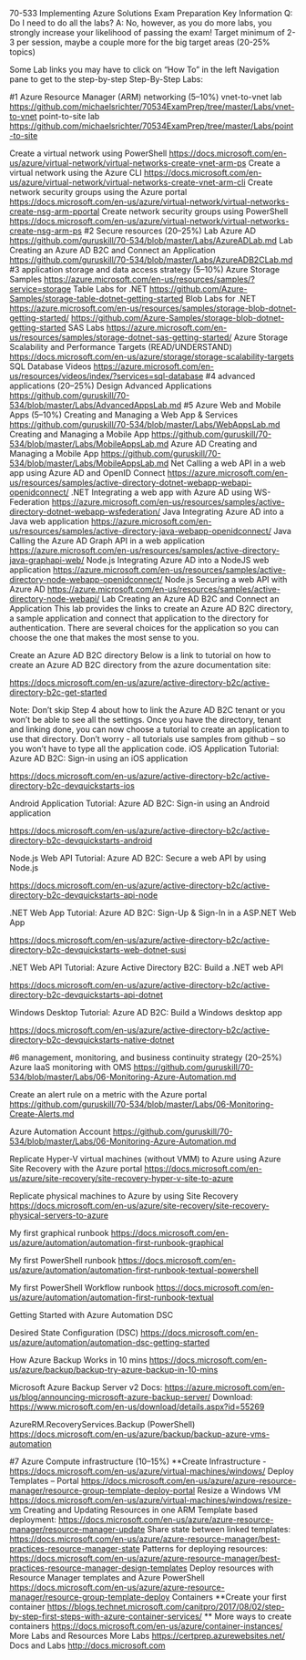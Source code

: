 70-533 Implementing Azure Solutions Exam Preparation
Key Information
Q: Do I need to do all the labs?
A: No, however, as you do more labs, you strongly increase your likelihood of passing the exam! Target minimum of 2-3 per session, maybe a couple more for the big target areas (20-25% topics)

Some Lab links you may have to click on “How To” in the left Navigation pane to get to the step-by-step
Step-By-Step Labs:

#1 Azure Resource Manager (ARM) networking (5–10%)
vnet-to-vnet lab https://github.com/michaelsrichter/70534ExamPrep/tree/master/Labs/vnet-to-vnet point-to-site lab https://github.com/michaelsrichter/70534ExamPrep/tree/master/Labs/point-to-site

Create a virtual network using PowerShell https://docs.microsoft.com/en-us/azure/virtual-network/virtual-networks-create-vnet-arm-ps Create a virtual network using the Azure CLI https://docs.microsoft.com/en-us/azure/virtual-network/virtual-networks-create-vnet-arm-cli
Create network security groups using the Azure portal https://docs.microsoft.com/en-us/azure/virtual-network/virtual-networks-create-nsg-arm-pportal
Create network security groups using PowerShell https://docs.microsoft.com/en-us/azure/virtual-network/virtual-networks-create-nsg-arm-ps
#2 Secure resources (20–25%)
Lab Azure AD https://github.com/guruskill/70-534/blob/master/Labs/AzureADLab.md
Lab Creating an Azure AD B2C and Connect an Application https://github.com/guruskill/70-534/blob/master/Labs/AzureADB2CLab.md
#3 application storage and data access strategy (5–10%)
Azure Storage Samples https://azure.microsoft.com/en-us/resources/samples/?service=storage
Table Labs for .NET https://github.com/Azure-Samples/storage-table-dotnet-getting-started
Blob Labs for .NET
https://azure.microsoft.com/en-us/resources/samples/storage-blob-dotnet-getting-started/
https://github.com/Azure-Samples/storage-blob-dotnet-getting-started
SAS Labs https://azure.microsoft.com/en-us/resources/samples/storage-dotnet-sas-getting-started/
Azure Storage Scalability and Performance Targets (READ/UNDERSTAND)
https://docs.microsoft.com/en-us/azure/storage/storage-scalability-targets
SQL Database Videos https://azure.microsoft.com/en-us/resources/videos/index/?services=sql-database
#4 advanced applications (20–25%)
Design Advanced Applications https://github.com/guruskill/70-534/blob/master/Labs/AdvancedAppsLab.md
#5 Azure Web and Mobile Apps (5–10%)
Creating and Managing a Web App & Services https://github.com/guruskill/70-534/blob/master/Labs/WebAppsLab.md
Creating and Managing a Mobile App https://github.com/guruskill/70-534/blob/master/Labs/MobileAppsLab.md
Azure AD
Creating and Managing a Mobile App https://github.com/guruskill/70-534/blob/master/Labs/MobileAppsLab.md
Net Calling a web API in a web app using Azure AD and OpenID Connect https://azure.microsoft.com/en-us/resources/samples/active-directory-dotnet-webapp-webapi-openidconnect/
.NET Integrating a web app with Azure AD using WS-Federation https://azure.microsoft.com/en-us/resources/samples/active-directory-dotnet-webapp-wsfederation/
Java Integrating Azure AD into a Java web application https://azure.microsoft.com/en-us/resources/samples/active-directory-java-webapp-openidconnect/
Java Calling the Azure AD Graph API in a web application https://azure.microsoft.com/en-us/resources/samples/active-directory-java-graphapi-web/
Node.js Integrating Azure AD into a NodeJS web application https://azure.microsoft.com/en-us/resources/samples/active-directory-node-webapp-openidconnect/
Node.js Securing a web API with Azure AD https://azure.microsoft.com/en-us/resources/samples/active-directory-node-webapi/
Lab Creating an Azure AD B2C and Connect an Application
This lab provides the links to create an Azure AD B2C directory, a sample application and connect that application to the directory for authentication. There are several choices for the application so you can choose the one that makes the most sense to you.

Create an Azure AD B2C directory Below is a link to tutorial on how to create an Azure AD B2C directory from the azure documentation site:

https://docs.microsoft.com/en-us/azure/active-directory-b2c/active-directory-b2c-get-started

Note: Don’t skip Step 4 about how to link the Azure AD B2C tenant or you won’t be able to see all the settings.
Once you have the directory, tenant and linking done, you can now choose a tutorial to create an application to use that directory.
Don’t worry - all tutorials use samples from github – so you won’t have to type all the application code.
iOS Application Tutorial: Azure AD B2C: Sign-in using an iOS application

https://docs.microsoft.com/en-us/azure/active-directory-b2c/active-directory-b2c-devquickstarts-ios

Android Application Tutorial: Azure AD B2C: Sign-in using an Android application

https://docs.microsoft.com/en-us/azure/active-directory-b2c/active-directory-b2c-devquickstarts-android

Node.js Web API Tutorial: Azure AD B2C: Secure a web API by using Node.js

https://docs.microsoft.com/en-us/azure/active-directory-b2c/active-directory-b2c-devquickstarts-api-node

.NET Web App Tutorial: Azure AD B2C: Sign-Up & Sign-In in a ASP.NET Web App

https://docs.microsoft.com/en-us/azure/active-directory-b2c/active-directory-b2c-devquickstarts-web-dotnet-susi

.NET Web API Tutorial: Azure Active Directory B2C: Build a .NET web API

https://docs.microsoft.com/en-us/azure/active-directory-b2c/active-directory-b2c-devquickstarts-api-dotnet

Windows Desktop Tutorial: Azure AD B2C: Build a Windows desktop app

https://docs.microsoft.com/en-us/azure/active-directory-b2c/active-directory-b2c-devquickstarts-native-dotnet

#6 management, monitoring, and business continuity strategy (20–25%)
Azure IaaS monitoring with OMS https://github.com/guruskill/70-534/blob/master/Labs/06-Monitoring-Azure-Automation.md

Create an alert rule on a metric with the Azure portal https://github.com/guruskill/70-534/blob/master/Labs/06-Monitoring-Create-Alerts.md

Azure Automation Account https://github.com/guruskill/70-534/blob/master/Labs/06-Monitoring-Azure-Automation.md

Replicate Hyper-V virtual machines (without VMM) to Azure using Azure Site Recovery with the Azure portal https://docs.microsoft.com/en-us/azure/site-recovery/site-recovery-hyper-v-site-to-azure

Replicate physical machines to Azure by using Site Recovery https://docs.microsoft.com/en-us/azure/site-recovery/site-recovery-physical-servers-to-azure

My first graphical runbook https://docs.microsoft.com/en-us/azure/automation/automation-first-runbook-graphical

My first PowerShell runbook https://docs.microsoft.com/en-us/azure/automation/automation-first-runbook-textual-powershell

My first PowerShell Workflow runbook https://docs.microsoft.com/en-us/azure/automation/automation-first-runbook-textual

Getting Started with Azure Automation DSC

Desired State Configuration (DSC) https://docs.microsoft.com/en-us/azure/automation/automation-dsc-getting-started

How Azure Backup Works in 10 mins https://docs.microsoft.com/en-us/azure/backup/backup-try-azure-backup-in-10-mins

Microsoft Azure Backup Server v2 Docs: https://azure.microsoft.com/en-us/blog/announcing-microsoft-azure-backup-server/ Download: https://www.microsoft.com/en-us/download/details.aspx?id=55269

AzureRM.RecoveryServices.Backup (PowerShell) https://docs.microsoft.com/en-us/azure/backup/backup-azure-vms-automation

#7 Azure Compute infrastructure (10–15%)
**Create Infrastructure - https://docs.microsoft.com/en-us/azure/virtual-machines/windows/
Deploy Templates – Portal https://docs.microsoft.com/en-us/azure/azure-resource-manager/resource-group-template-deploy-portal
Resize a Windows VM https://docs.microsoft.com/en-us/azure/virtual-machines/windows/resize-vm
Creating and Updating Resources in one ARM Template based deployment: https://docs.microsoft.com/en-us/azure/azure-resource-manager/resource-manager-update
Share state between linked templates: https://docs.microsoft.com/en-us/azure/azure-resource-manager/best-practices-resource-manager-state
Patterns for deploying resources: https://docs.microsoft.com/en-us/azure/azure-resource-manager/best-practices-resource-manager-design-templates
Deploy resources with Resource Manager templates and Azure PowerShell https://docs.microsoft.com/en-us/azure/azure-resource-manager/resource-group-template-deploy
Containers
**Create your first container https://blogs.technet.microsoft.com/canitpro/2017/08/02/step-by-step-first-steps-with-azure-container-services/
** More ways to create containers https://docs.microsoft.com/en-us/azure/container-instances/
More Labs and Resources
More Labs https://certprep.azurewebsites.net/ Docs and Labs http://docs.microsoft.com
